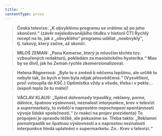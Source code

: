 ```yaml
---
title: ''
contentType: prose
---
```


<section>

> ****Česká televize**: „K obvyklému programu se vrátíme až po jeho skončení.“ (závěr nejsledovanějšího titulku v historii ČT) **Rychlý recept na to, jak z „obvyklého“ programu udělat „neobvyklý“, tj. takový, který začne, až skončí.****

> ****MILOŠ ZEMAN**: „Pana Komerse, který je mluvčím těchto tzv. vzbouřených redaktorů, pokládám za maoistického hysterika.“ **Mao by se divil, jak ho Zeman rychle zkomersionalizoval.****

> ****Helena Rögnerová**: „Bylo to o změně k něčemu lepšímu, ale určitě to nebylo tak, že bych o tom byla nějak přesvědčená.“ (Vysvětlení, proč vstoupila do KSČ.) **Optimistka vždy a všude, třeba i v pekle… (aspoň teplo že tu máte)!****

> ****VÁCLAV KLAUS**: „Splést dohromady trpaslíky, reklamy, porno, dálnice, špatnou výslovnost, neznalost interpunkce, krev v televizi a supermarkety, to svědčí o naprostém nepochopení spontánnosti vývoje lidské společnosti.“ (v reakci na projev prezidenta) **To propojení je opravdu těžké, ale pokusíme se. Třeba takto: „Reklamní pornotrpaslík se špatnou výslovností a s naprostou neznalostí interpunkce hledá uplatnění v supermarketu. Zn.: Krev v televizi.“****

</section>

